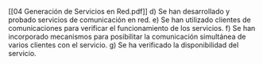 [[04 Generación de Servicios en Red.pdf]]
d) Se han desarrollado y probado servicios de comunicación en red.
e) Se han utilizado clientes de comunicaciones para verificar el funcionamiento de los servicios. 
f) Se han incorporado mecanismos para posibilitar la comunicación simultánea de varios clientes con el servicio.
g) Se ha verificado la disponibilidad del servicio.

 
